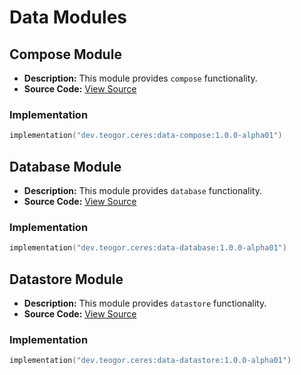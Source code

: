 # Data Modules

## Compose Module
- **Description:** This module provides `compose` functionality.
- **Source Code:** [View Source](../data/compose)

### Implementation
```kotlin
implementation("dev.teogor.ceres:data-compose:1.0.0-alpha01")
```

## Database Module
- **Description:** This module provides `database` functionality.
- **Source Code:** [View Source](../data/database)

### Implementation
```kotlin
implementation("dev.teogor.ceres:data-database:1.0.0-alpha01")
```

## Datastore Module
- **Description:** This module provides `datastore` functionality.
- **Source Code:** [View Source](../data/datastore)

### Implementation
```kotlin
implementation("dev.teogor.ceres:data-datastore:1.0.0-alpha01")
```

